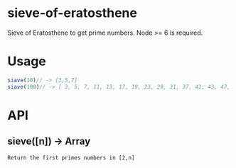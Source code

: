 # sieve-of-eratosthene
Sieve of Eratosthene to get prime numbers. Node >= 6 is required.

# Usage

```js
siave(10)// -> [3,5,7]
siave(100)// -> [ 3, 5, 7, 11, 13, 17, 19, 23, 29, 31, 37, 41, 43, 47, 53, 59, 61, 67, 71, 73, 79, 83, 89, 97 ]
```

# API

## sieve([n]) -> Array

    Return the first primes numbers in [2,n]
